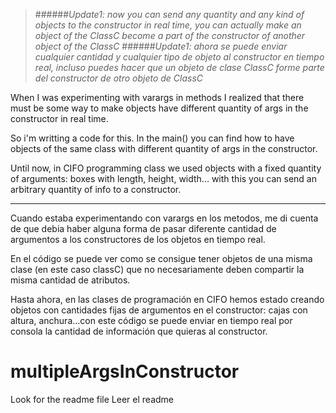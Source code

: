 >######*Update1: now you can send any quantity and any kind of objects to the constructor in real time, you can actually make an object of the ClassC become a part of the constructor of another object of the ClassC*
>######*Update1: ahora se puede enviar cualquier cantidad y cualquier tipo de objeto al constructor en tiempo real, incluso puedes hacer que un objeto de clase ClassC forme parte del constructor de otro objeto de ClassC*


When I was experimenting with varargs in methods I realized that there must be some way to make objects have different quantity of args
in the constructor in real time.

So i'm writting a code for this. In the main() you can find how to have objects of the same class with different quantity of args in the constructor.

Until now, in CIFO programming class we used objects with a fixed quantity of arguments: boxes with length, height, width... with this you can send
an arbitrary quantity of info to a constructor. 

-----------------------------------------------------------------

Cuando estaba experimentando con varargs en los metodos, me di cuenta de que debia haber alguna forma de pasar diferente cantidad de argumentos a
los constructores de los objetos en tiempo real.

En el código se puede ver como se consigue tener objetos de una misma clase (en este caso classC) que no necesariamente deben compartir la misma cantidad
de atributos.

Hasta ahora, en las clases de programación en CIFO hemos estado creando objetos con cantidades fijas de argumentos en el constructor: cajas con altura, anchura...con este
código se puede enviar en tiempo real por consola la cantidad de información que quieras al constructor.



# multipleArgsInConstructor
Look for the readme file Leer el readme
